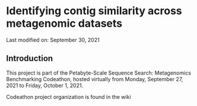 
# Identifying contig similarity across metagenomic datasets
Last modified on: September 30, 2021

## Introduction

This project is part of the Petabyte-Scale Sequence Search: Metagenomics Benchmarking Codeathon, hosted virtually from Monday, September 27, 2021 to Friday, October 1, 2021. 

Codeathon project organization is found in the wiki

